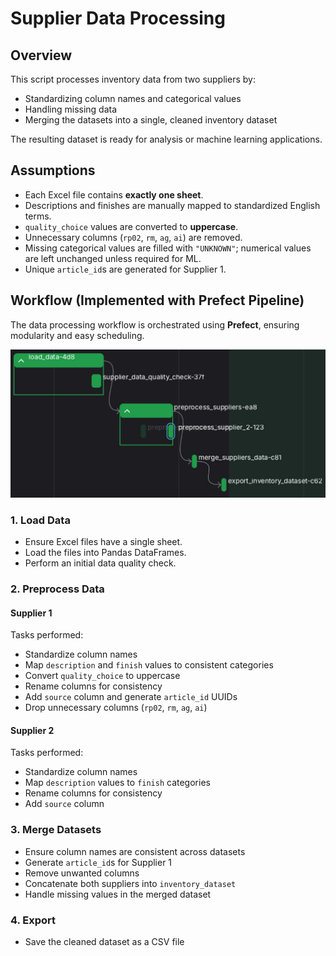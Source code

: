 # Supplier Data Processing

## Overview
This script processes inventory data from two suppliers by:

- Standardizing column names and categorical values
- Handling missing data
- Merging the datasets into a single, cleaned inventory dataset

The resulting dataset is ready for analysis or machine learning applications.

## Assumptions
- Each Excel file contains **exactly one sheet**.
- Descriptions and finishes are manually mapped to standardized English terms.
- `quality_choice` values are converted to **uppercase**.
- Unnecessary columns (`rp02`, `rm`, `ag`, `ai`) are removed.
- Missing categorical values are filled with `"UNKNOWN"`; numerical values are left unchanged unless required for ML.
- Unique `article_id`s are generated for Supplier 1.

## Workflow (Implemented with Prefect Pipeline)

The data processing workflow is orchestrated using **Prefect**, ensuring modularity and easy scheduling.

![task_1_pipeline](./docs/task_1_pipeline.jpg)

### 1. Load Data
- Ensure Excel files have a single sheet.
- Load the files into Pandas DataFrames.
- Perform an initial data quality check.

### 2. Preprocess Data

#### Supplier 1
Tasks performed:
- Standardize column names
- Map `description` and `finish` values to consistent categories
- Convert `quality_choice` to uppercase
- Rename columns for consistency
- Add `source` column and generate `article_id` UUIDs
- Drop unnecessary columns (`rp02`, `rm`, `ag`, `ai`)

#### Supplier 2
Tasks performed:
- Standardize column names
- Map `description` values to `finish` categories
- Rename columns for consistency
- Add `source` column

### 3. Merge Datasets
- Ensure column names are consistent across datasets
- Generate `article_id`s for Supplier 1
- Remove unwanted columns
- Concatenate both suppliers into `inventory_dataset`
- Handle missing values in the merged dataset

### 4. Export
- Save the cleaned dataset as a CSV file
